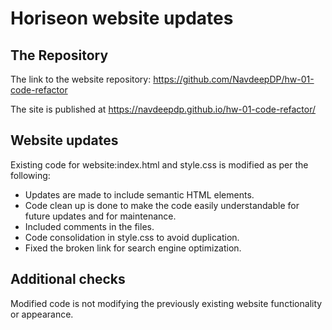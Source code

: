 # Horiseon website updates


## The Repository

The link to the website repository: https://github.com/NavdeepDP/hw-01-code-refactor

The site is published at https://navdeepdp.github.io/hw-01-code-refactor/


## Website updates

Existing code for website:index.html and style.css is modified as per the following:

- Updates are made to include semantic HTML elements.
- Code clean up is done to make the code easily understandable for future updates and for maintenance.
- Included comments in the files.
- Code consolidation in style.css to avoid duplication.
- Fixed the broken link for search engine optimization.

## Additional checks

Modified code is not modifying the previously existing website functionality or appearance.
